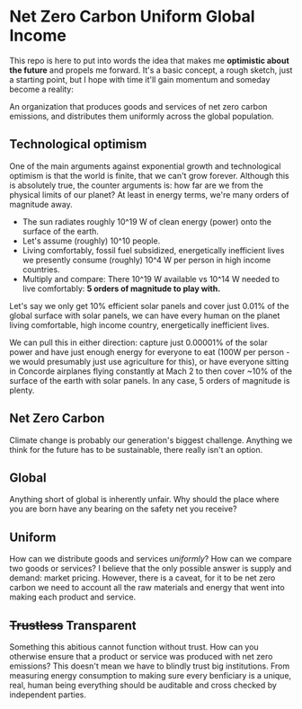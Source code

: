 # Net Zero Carbon Uniform Global Income

This repo is here to put into words the idea that makes me **optimistic about the future** and propels me forward. It's a basic concept, a rough sketch, just a starting point, but I hope with time it'll gain momentum and someday become a reality:

An organization that produces goods and services of net zero carbon emissions, and distributes them uniformly across the global population.

## Technological optimism

One of the main arguments against exponential growth and technological optimism is that the world is finite, that we can't grow forever. Although this is absolutely true, the counter arguments is: how far are we from the physical limits of our planet? At least in energy terms, we're many orders of magnitude away.

* The sun radiates roughly 10^19 W of clean energy (power) onto the surface of the earth.
* Let's assume (roughly) 10^10 people.
* Living comfortably, fossil fuel subsidized, energetically inefficient lives we presently consume (roughly) 10^4 W per person in high income countries.
* Multiply and compare: There 10^19 W available vs 10^14 W needed to live comfortably: **5 orders of magnitude to play with.**

Let's say we only get 10% efficient solar panels and cover just 0.01% of the global surface with solar panels, we can have every human on the planet living comfortable, high income country, energetically inefficient lives.

We can pull this in either direction: capture just 0.00001% of the solar power and have just enough energy for everyone to eat (100W per person - we would presumably just use agriculture for this), or have everyone sitting in Concorde airplanes flying constantly at Mach 2 to then cover ~10% of the surface of the earth with solar panels. In any case, 5 orders of magnitude is plenty.

## Net Zero Carbon

Climate change is probably our generation's biggest challenge. Anything we think for the future has to be sustainable, there really isn't an option.

## Global

Anything short of global is inherently unfair. Why should the place where you are born have any bearing on the safety net you receive?

## Uniform

How can we distribute goods and services *uniformly*? How can we compare two goods or services? I believe that the only possible answer is supply and demand: market pricing. However, there is a caveat, for it to be net zero carbon we need to account all the raw materials and energy that went into making each product and service. 

## ~~Trustless~~ Transparent 

Something this abitious cannot function without trust. How can you otherwise ensure that a product or service was produced with net zero emissions? This doesn't mean we have to blindly trust big institutions. From measuring energy consumption to making sure every benficiary is a unique, real, human being everything should be auditable and cross checked by independent parties.
